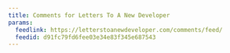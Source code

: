 ```yaml
---
title: Comments for Letters To A New Developer
params:
  feedlink: https://letterstoanewdeveloper.com/comments/feed/
  feedid: d91fc79fd6fee03e34e83f345e687543
---
```


